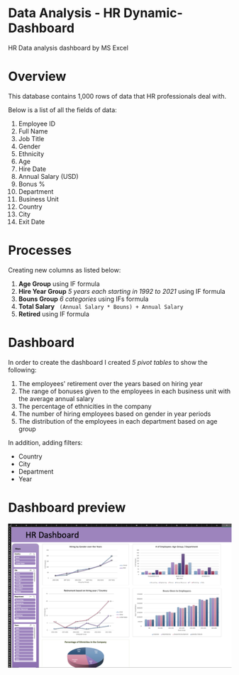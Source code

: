 # Data Analysis - HR Dynamic-Dashboard
HR Data analysis dashboard by MS Excel

# Overview
This database contains 1,000 rows of data that HR professionals deal with.

Below is a list of all the fields of data:

1. Employee ID
2. Full Name
3. Job Title
4. Gender
5. Ethnicity
6. Age
7. Hire Date
8. Annual Salary (USD)
9. Bonus %
10. Department
11. Business Unit
12. Country
13. City
14. Exit Date

# Processes
Creating new columns as listed below:
1.  **Age Group** using IF formula
2.  **Hire Year Group**  _5 years each starting in 1992 to 2021_ using IF formula
3.  **Bouns Group** _6 categories_ using IFs formula
4.  **Total Salary** ``` (Annual Salary * Bouns) + Annual Salary```
5.  **Retired** using IF formula

# Dashboard
In order to create the dashboard I created _5 pivot tables_ to show the following:
1. The employees' retirement over the years based on hiring year
2. The range of bonuses given to the employees in each business unit with the average annual salary
3. The percentage of ethnicities in the company
4. The number of hiring employees based on gender in year periods
5. The distribution of the employees in each department based on age group

In addition, adding filters: 
- Country
- City
- Department
- Year

# Dashboard preview

![HR-Dashboard-Preview](HR-Dashboard.png)

